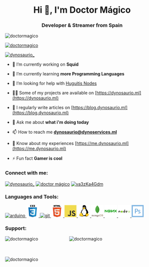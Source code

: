 <h1 align="center">Hi 👋, I'm Doctor Mágico</h1>
<h3 align="center">Developer & Streamer from Spain</h3>

<p align="left"> <img src="https://komarev.com/ghpvc/?username=doctormagico&label=Profile%20views&color=0e75b6&style=flat" alt="doctormagico" /> </p>

<p align="left"> <a href="https://github.com/ryo-ma/github-profile-trophy"><img src="https://github-profile-trophy.vercel.app/?username=doctormagico" alt="doctormagico" /></a> </p>

<p align="left"> <a href="https://twitter.com/dynosaurio_" target="blank"><img src="https://img.shields.io/twitter/follow/dynosaurio_?logo=twitter&style=for-the-badge" alt="dynosaurio_" /></a> </p>

- 🔭 I’m currently working on **Squid**

- 🌱 I’m currently learning **more Programming Languages**

- 🤝 I’m looking for help with [Huguitis Nodes](https://huguitisnodes.host)

- 👨‍💻 Some of my projects are available on [https://dynosaurio.ml](https://dynosaurio.ml)

- 📝 I regularly write articles on [https://blog.dynosaurio.ml](https://blog.dynosaurio.ml)

- 💬 Ask me about **what i'm doing today**

- 📫 How to reach me **dynosaurio@dynoservices.ml**

- 📄 Know about my experiences [https://me.dynosaurio.ml](https://me.dynosaurio.ml)

- ⚡ Fun fact **Gamer is cool**

<h3 align="left">Connect with me:</h3>
<p align="left">
<a href="https://twitter.com/dynosaurio_" target="blank"><img align="center" src="https://raw.githubusercontent.com/rahuldkjain/github-profile-readme-generator/master/src/images/icons/Social/twitter.svg" alt="dynosaurio_" height="30" width="40" /></a>
<a href="https://www.youtube.com/c/doctor mágico" target="blank"><img align="center" src="https://raw.githubusercontent.com/rahuldkjain/github-profile-readme-generator/master/src/images/icons/Social/youtube.svg" alt="doctor mágico" height="30" width="40" /></a>
<a href="https://discord.gg/va3zKa4Gdm" target="blank"><img align="center" src="https://raw.githubusercontent.com/rahuldkjain/github-profile-readme-generator/master/src/images/icons/Social/discord.svg" alt="va3zKa4Gdm" height="30" width="40" /></a>
</p>

<h3 align="left">Languages and Tools:</h3>
<p align="left"> <a href="https://www.arduino.cc/" target="_blank" rel="noreferrer"> <img src="https://cdn.worldvectorlogo.com/logos/arduino-1.svg" alt="arduino" width="40" height="40"/> </a> <a href="https://www.w3schools.com/css/" target="_blank" rel="noreferrer"> <img src="https://raw.githubusercontent.com/devicons/devicon/master/icons/css3/css3-original-wordmark.svg" alt="css3" width="40" height="40"/> </a> <a href="https://git-scm.com/" target="_blank" rel="noreferrer"> <img src="https://www.vectorlogo.zone/logos/git-scm/git-scm-icon.svg" alt="git" width="40" height="40"/> </a> <a href="https://www.w3.org/html/" target="_blank" rel="noreferrer"> <img src="https://raw.githubusercontent.com/devicons/devicon/master/icons/html5/html5-original-wordmark.svg" alt="html5" width="40" height="40"/> </a> <a href="https://developer.mozilla.org/en-US/docs/Web/JavaScript" target="_blank" rel="noreferrer"> <img src="https://raw.githubusercontent.com/devicons/devicon/master/icons/javascript/javascript-original.svg" alt="javascript" width="40" height="40"/> </a> <a href="https://www.linux.org/" target="_blank" rel="noreferrer"> <img src="https://raw.githubusercontent.com/devicons/devicon/master/icons/linux/linux-original.svg" alt="linux" width="40" height="40"/> </a> <a href="https://www.mongodb.com/" target="_blank" rel="noreferrer"> <img src="https://raw.githubusercontent.com/devicons/devicon/master/icons/mongodb/mongodb-original-wordmark.svg" alt="mongodb" width="40" height="40"/> </a> <a href="https://www.nginx.com" target="_blank" rel="noreferrer"> <img src="https://raw.githubusercontent.com/devicons/devicon/master/icons/nginx/nginx-original.svg" alt="nginx" width="40" height="40"/> </a> <a href="https://nodejs.org" target="_blank" rel="noreferrer"> <img src="https://raw.githubusercontent.com/devicons/devicon/master/icons/nodejs/nodejs-original-wordmark.svg" alt="nodejs" width="40" height="40"/> </a> <a href="https://www.photoshop.com/en" target="_blank" rel="noreferrer"> <img src="https://raw.githubusercontent.com/devicons/devicon/master/icons/photoshop/photoshop-line.svg" alt="photoshop" width="40" height="40"/> </a> </p>

<h3 align="left">Support:</h3>
<p><a href="https://www.buymeacoffee.com/doctormagico"> <img align="left" src="https://cdn.buymeacoffee.com/buttons/v2/default-yellow.png" height="50" width="210" alt="doctormagico" /></a><a href="https://ko-fi.com/doctormagico"> <img align="left" src="https://cdn.ko-fi.com/cdn/kofi3.png?v=3" height="50" width="210" alt="doctormagico" /></a></p><br><br>

<p>&nbsp;<img align="center" src="https://github-readme-stats.vercel.app/api?username=doctormagico&show_icons=true&locale=en" alt="doctormagico" /></p>
